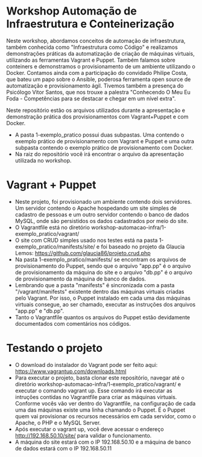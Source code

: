 # Workshop Automação de Infraestrutura e Conteinerização

Neste workshop, abordamos conceitos de automação de infraestrutura, também conhecida como "Infraestrutura como Código" e realizamos demonstrações práticas da automatização de criação de máquinas virtuais, utilizando as ferramentas Vagrant e Puppet. Também falamos sobre conteiners e demonstramos o provisionamento de um ambiente utilizando o Docker. 
Contamos ainda com a participação do convidado Philipe Costa, que bateu um papo sobre o Ansible, poderosa ferramenta open source de automatização e provisionamento ágil. 
Tivemos também a presença do Psicólogo Vitor Santos, que nos trouxe a palestra "Conhecendo O Meu Eu Foda - Competências para se destacar e chegar em um nível extra". 

Neste repositório estão os arquivos utilizados durante a apresentação e demonstração prática dos provisionamentos com Vagrant+Puppet e com Docker.

- A pasta 1-exemplo_pratico possui duas subpastas. Uma contendo o exemplo prático de provisionamento com Vagrant e Puppet e uma outra subpasta contendo o exemplo prático de provisionamento com Docker.
- Na raiz do repositório você irá encontrar o arquivo da apresentação utilizada no workshop.

# Vagrant + Puppet
- Neste projeto, foi provisionado um ambiente contendo dois servidores. Um servidor contendo o  Apache hospedando um site simples de cadastro de pessoas e um outro servidor contendo o banco de dados MySQL, onde são persistidos os dados cadastrados por meio do site.
- O Vagrantfile está no diretório workshop-automacao-infra/1-exemplo_pratico/vagrant/
- O site com CRUD simples usado nos testes está na pasta 1-exemplo_pratico/manifests/site/ e foi baseado no projeto da Glaucia Lemos: https://github.com/glaucia86/projeto.crud.php
- Na pasta 1-exemplo_pratico/manifests/ se encontram os arquivos de provisionamento do Puppet, sendo que o arquivo "app.pp" é o arquivo de provisionamento da máquina do site e o arquivo "db.pp" é o arquivo de provisionamento da máquina de banco de dados.
- Lembrando que a pasta "manifests" é sincronizada com a pasta "/vagrant/manifests" existente dentro das máquinas virtuais criadas pelo Vagrant. Por isso, o Puppet instalado em cada uma das máquinas virtuais consegue, ao ser chamado, executar as instruções dos arquivos "app.pp" e "db.pp".
- Tanto o Vagrantfile quantos os arquivos do Puppet estão devidamente documentados com comentários nos códigos.

# Testando o projeto
- O download do instalador do Vagrant pode ser feito aqui: https://www.vagrantup.com/downloads.html
- Para executar o projeto, basta clonar este repositório, navegar até o diretório workshop-automacao-infra/1-exemplo_pratico/vagrant/ e executar o comando vagrant up. Esse comando irá executar as intruções contidas no Vagrantfile para criar as máquinas virtuais. Conforme vocês vão ver dentro do Vagrantfile, na configuração de cada uma das máquinas existe uma linha chamando o Puppet. É o Puppet quem vai provisionar os recursos necessários em cada servidor, como o Apache, o PHP e o MySQL Server.
- Após executar o vagrant up, você deve acessar o endereço http://192.168.50.10/site/ para validar o funcionamento.
- A máquina do site estará com o IP 192.168.50.10 e a máquina de banco de dados estará com o IP 192.168.50.11

